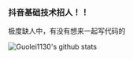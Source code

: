 ### 抖音基础技术招人！！

极度缺人中，有没有想来一起写代码的

![Guolei1130's github stats](https://github-readme-stats.vercel.app/api?username=Guolei1130&show_icons=true&theme=dark)
